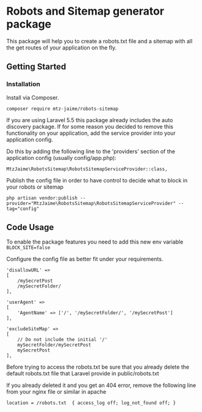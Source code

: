 
# Robots and Sitemap generator package

This package will help you to create a robots.txt file and a sitemap with all the get routes of your application on the fly.

## Getting Started

### Installation

Install via Composer.
 
```
composer require mtz-jaime/robots-sitemap
```

If you are using Laravel 5.5 this package already includes the auto discovery package. 
If for some reason you decided to remove this functionality on your application, add the service provider into your application config. 

Do this by adding the following line to the 'providers' section of the application config (usually config/app.php):

```
MtzJaime\RobotsSitemap\RobotsSitemapServiceProvider::class,
```

Publish the config file in order to have control to decide what to block in your robots or sitemap
```
php artisan vendor:publish --provider="MtzJaime\RobotsSitemap\RobotsSitemapServiceProvider" --tag="config"
```

## Code Usage

To enable the package features you need to add this new env variable ```BLOCK_SITE=false```

Configure the config file as better fit under your requirements.

    'disallowURL' => 
    [
        /mySecretPost
        /mySecretFolder/
    ],

    'userAgent' => 
    [
        'AgentName' => ['/', '/mySecretFolder/', '/mySecretPost']
    ],

    'excludeSiteMap' => 
    [
        // Do not include the initial '/'
        mySecretFolder/mySecretPost
        mySecretPost
    ],

Before trying to access the robots.txt be sure that you already delete the default robots.txt file that Laravel provide in public/robots.txt

If you already deleted it and you get an 404 error, remove the following line from your nginx file or similar in apache
```
location = /robots.txt  { access_log off; log_not_found off; }
```